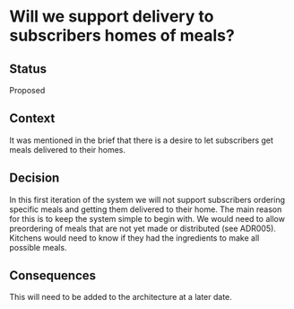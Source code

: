 # Will we support delivery to subscribers homes of meals?

## Status
Proposed

## Context
It was mentioned in the brief that there is a desire to let subscribers get meals delivered to their homes.

## Decision
In this first iteration of the system we will not support subscribers ordering specific meals and getting them delivered to their home.
The main reason for this is to keep the system simple to begin with. We would need to allow preordering of meals that are not yet made or distributed (see ADR005). Kitchens would need to know if they had the ingredients to make all possible meals.

## Consequences
This will need to be added to the architecture at a later date.  
